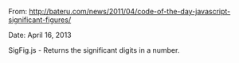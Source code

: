 From: http://bateru.com/news/2011/04/code-of-the-day-javascript-significant-figures/

Date: April 16, 2013

SigFig.js - Returns the significant digits in a number.
